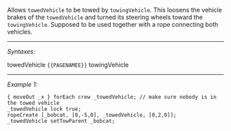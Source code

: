 Allows `towedVehicle` to be towed by `towingVehicle`. This loosens the vehicle brakes of the `towedVehicle` and turned its steering wheels toward the `towingVehicle`.
Supposed to be used together with a rope connecting both vehicles.


---
*Syntaxes:*

towedVehicle `{{PAGENAMEE}}` towingVehicle

---
*Example 1:*

```sqf
{ moveOut _x } forEach crew _towedVehicle; // make sure nobody is in the towed vehicle
_towedVehicle lock true;
ropeCreate [_bobcat, [0,-5,0], _towedVehicle, [0,2,0]];
_towedVehicle setTowParent _bobcat;
```